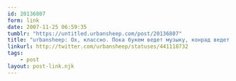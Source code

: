```yaml
---
id: 20136807
form: link
date: 2007-11-25 06:59:35
tumblr: "https://untitled.urbansheep.com/post/20136807"
title: "urbansheep: Ох, классно. Пока букем ведет музыку, конрад ведет аудиторию. Это и в сетах слышно, а здесь просто видно. Всё несложно, и оч.красиво."
linkurl: http://twitter.com/urbansheep/statuses/441118732
tags:
    - post
layout: post-link.njk
---
```


